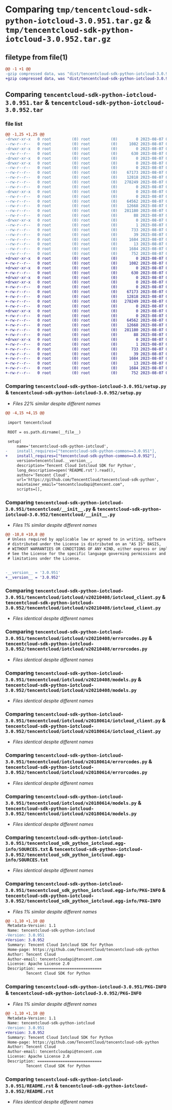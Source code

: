 # Comparing `tmp/tencentcloud-sdk-python-iotcloud-3.0.951.tar.gz` & `tmp/tencentcloud-sdk-python-iotcloud-3.0.952.tar.gz`

## filetype from file(1)

```diff
@@ -1 +1 @@
-gzip compressed data, was "dist/tencentcloud-sdk-python-iotcloud-3.0.951.tar", last modified: Mon Aug  7 00:28:29 2023, max compression
+gzip compressed data, was "dist/tencentcloud-sdk-python-iotcloud-3.0.952.tar", last modified: Mon Aug  7 08:55:43 2023, max compression
```

## Comparing `tencentcloud-sdk-python-iotcloud-3.0.951.tar` & `tencentcloud-sdk-python-iotcloud-3.0.952.tar`

### file list

```diff
@@ -1,25 +1,25 @@
-drwxr-xr-x   0 root         (0) root         (0)        0 2023-08-07 00:28:29.000000 tencentcloud-sdk-python-iotcloud-3.0.951/
--rw-r--r--   0 root         (0) root         (0)     1082 2023-08-07 00:28:29.000000 tencentcloud-sdk-python-iotcloud-3.0.951/setup.py
-drwxr-xr-x   0 root         (0) root         (0)        0 2023-08-07 00:28:29.000000 tencentcloud-sdk-python-iotcloud-3.0.951/tencentcloud/
--rw-r--r--   0 root         (0) root         (0)      630 2023-08-07 00:28:29.000000 tencentcloud-sdk-python-iotcloud-3.0.951/tencentcloud/__init__.py
-drwxr-xr-x   0 root         (0) root         (0)        0 2023-08-07 00:28:29.000000 tencentcloud-sdk-python-iotcloud-3.0.951/tencentcloud/iotcloud/
-drwxr-xr-x   0 root         (0) root         (0)        0 2023-08-07 00:28:29.000000 tencentcloud-sdk-python-iotcloud-3.0.951/tencentcloud/iotcloud/v20210408/
--rw-r--r--   0 root         (0) root         (0)        0 2023-08-07 00:28:29.000000 tencentcloud-sdk-python-iotcloud-3.0.951/tencentcloud/iotcloud/v20210408/__init__.py
--rw-r--r--   0 root         (0) root         (0)    67173 2023-08-07 00:28:29.000000 tencentcloud-sdk-python-iotcloud-3.0.951/tencentcloud/iotcloud/v20210408/iotcloud_client.py
--rw-r--r--   0 root         (0) root         (0)    12818 2023-08-07 00:28:29.000000 tencentcloud-sdk-python-iotcloud-3.0.951/tencentcloud/iotcloud/v20210408/errorcodes.py
--rw-r--r--   0 root         (0) root         (0)   278249 2023-08-07 00:28:29.000000 tencentcloud-sdk-python-iotcloud-3.0.951/tencentcloud/iotcloud/v20210408/models.py
--rw-r--r--   0 root         (0) root         (0)        0 2023-08-07 00:28:29.000000 tencentcloud-sdk-python-iotcloud-3.0.951/tencentcloud/iotcloud/__init__.py
-drwxr-xr-x   0 root         (0) root         (0)        0 2023-08-07 00:28:29.000000 tencentcloud-sdk-python-iotcloud-3.0.951/tencentcloud/iotcloud/v20180614/
--rw-r--r--   0 root         (0) root         (0)        0 2023-08-07 00:28:29.000000 tencentcloud-sdk-python-iotcloud-3.0.951/tencentcloud/iotcloud/v20180614/__init__.py
--rw-r--r--   0 root         (0) root         (0)    64562 2023-08-07 00:28:29.000000 tencentcloud-sdk-python-iotcloud-3.0.951/tencentcloud/iotcloud/v20180614/iotcloud_client.py
--rw-r--r--   0 root         (0) root         (0)    12668 2023-08-07 00:28:29.000000 tencentcloud-sdk-python-iotcloud-3.0.951/tencentcloud/iotcloud/v20180614/errorcodes.py
--rw-r--r--   0 root         (0) root         (0)   281180 2023-08-07 00:28:29.000000 tencentcloud-sdk-python-iotcloud-3.0.951/tencentcloud/iotcloud/v20180614/models.py
--rw-r--r--   0 root         (0) root         (0)       88 2023-08-07 00:28:29.000000 tencentcloud-sdk-python-iotcloud-3.0.951/setup.cfg
-drwxr-xr-x   0 root         (0) root         (0)        0 2023-08-07 00:28:29.000000 tencentcloud-sdk-python-iotcloud-3.0.951/tencentcloud_sdk_python_iotcloud.egg-info/
--rw-r--r--   0 root         (0) root         (0)        1 2023-08-07 00:28:29.000000 tencentcloud-sdk-python-iotcloud-3.0.951/tencentcloud_sdk_python_iotcloud.egg-info/dependency_links.txt
--rw-r--r--   0 root         (0) root         (0)      733 2023-08-07 00:28:29.000000 tencentcloud-sdk-python-iotcloud-3.0.951/tencentcloud_sdk_python_iotcloud.egg-info/SOURCES.txt
--rw-r--r--   0 root         (0) root         (0)       39 2023-08-07 00:28:29.000000 tencentcloud-sdk-python-iotcloud-3.0.951/tencentcloud_sdk_python_iotcloud.egg-info/requires.txt
--rw-r--r--   0 root         (0) root         (0)     1684 2023-08-07 00:28:29.000000 tencentcloud-sdk-python-iotcloud-3.0.951/tencentcloud_sdk_python_iotcloud.egg-info/PKG-INFO
--rw-r--r--   0 root         (0) root         (0)       13 2023-08-07 00:28:29.000000 tencentcloud-sdk-python-iotcloud-3.0.951/tencentcloud_sdk_python_iotcloud.egg-info/top_level.txt
--rw-r--r--   0 root         (0) root         (0)     1684 2023-08-07 00:28:29.000000 tencentcloud-sdk-python-iotcloud-3.0.951/PKG-INFO
--rw-r--r--   0 root         (0) root         (0)      752 2023-08-07 00:28:29.000000 tencentcloud-sdk-python-iotcloud-3.0.951/README.rst
+drwxr-xr-x   0 root         (0) root         (0)        0 2023-08-07 08:55:43.000000 tencentcloud-sdk-python-iotcloud-3.0.952/
+-rw-r--r--   0 root         (0) root         (0)     1082 2023-08-07 08:55:43.000000 tencentcloud-sdk-python-iotcloud-3.0.952/setup.py
+drwxr-xr-x   0 root         (0) root         (0)        0 2023-08-07 08:55:43.000000 tencentcloud-sdk-python-iotcloud-3.0.952/tencentcloud/
+-rw-r--r--   0 root         (0) root         (0)      630 2023-08-07 08:55:43.000000 tencentcloud-sdk-python-iotcloud-3.0.952/tencentcloud/__init__.py
+drwxr-xr-x   0 root         (0) root         (0)        0 2023-08-07 08:55:43.000000 tencentcloud-sdk-python-iotcloud-3.0.952/tencentcloud/iotcloud/
+drwxr-xr-x   0 root         (0) root         (0)        0 2023-08-07 08:55:43.000000 tencentcloud-sdk-python-iotcloud-3.0.952/tencentcloud/iotcloud/v20210408/
+-rw-r--r--   0 root         (0) root         (0)        0 2023-08-07 08:55:43.000000 tencentcloud-sdk-python-iotcloud-3.0.952/tencentcloud/iotcloud/v20210408/__init__.py
+-rw-r--r--   0 root         (0) root         (0)    67173 2023-08-07 08:55:43.000000 tencentcloud-sdk-python-iotcloud-3.0.952/tencentcloud/iotcloud/v20210408/iotcloud_client.py
+-rw-r--r--   0 root         (0) root         (0)    12818 2023-08-07 08:55:43.000000 tencentcloud-sdk-python-iotcloud-3.0.952/tencentcloud/iotcloud/v20210408/errorcodes.py
+-rw-r--r--   0 root         (0) root         (0)   278249 2023-08-07 08:55:43.000000 tencentcloud-sdk-python-iotcloud-3.0.952/tencentcloud/iotcloud/v20210408/models.py
+-rw-r--r--   0 root         (0) root         (0)        0 2023-08-07 08:55:43.000000 tencentcloud-sdk-python-iotcloud-3.0.952/tencentcloud/iotcloud/__init__.py
+drwxr-xr-x   0 root         (0) root         (0)        0 2023-08-07 08:55:43.000000 tencentcloud-sdk-python-iotcloud-3.0.952/tencentcloud/iotcloud/v20180614/
+-rw-r--r--   0 root         (0) root         (0)        0 2023-08-07 08:55:43.000000 tencentcloud-sdk-python-iotcloud-3.0.952/tencentcloud/iotcloud/v20180614/__init__.py
+-rw-r--r--   0 root         (0) root         (0)    64562 2023-08-07 08:55:43.000000 tencentcloud-sdk-python-iotcloud-3.0.952/tencentcloud/iotcloud/v20180614/iotcloud_client.py
+-rw-r--r--   0 root         (0) root         (0)    12668 2023-08-07 08:55:43.000000 tencentcloud-sdk-python-iotcloud-3.0.952/tencentcloud/iotcloud/v20180614/errorcodes.py
+-rw-r--r--   0 root         (0) root         (0)   281180 2023-08-07 08:55:43.000000 tencentcloud-sdk-python-iotcloud-3.0.952/tencentcloud/iotcloud/v20180614/models.py
+-rw-r--r--   0 root         (0) root         (0)       88 2023-08-07 08:55:43.000000 tencentcloud-sdk-python-iotcloud-3.0.952/setup.cfg
+drwxr-xr-x   0 root         (0) root         (0)        0 2023-08-07 08:55:43.000000 tencentcloud-sdk-python-iotcloud-3.0.952/tencentcloud_sdk_python_iotcloud.egg-info/
+-rw-r--r--   0 root         (0) root         (0)        1 2023-08-07 08:55:43.000000 tencentcloud-sdk-python-iotcloud-3.0.952/tencentcloud_sdk_python_iotcloud.egg-info/dependency_links.txt
+-rw-r--r--   0 root         (0) root         (0)      733 2023-08-07 08:55:43.000000 tencentcloud-sdk-python-iotcloud-3.0.952/tencentcloud_sdk_python_iotcloud.egg-info/SOURCES.txt
+-rw-r--r--   0 root         (0) root         (0)       39 2023-08-07 08:55:43.000000 tencentcloud-sdk-python-iotcloud-3.0.952/tencentcloud_sdk_python_iotcloud.egg-info/requires.txt
+-rw-r--r--   0 root         (0) root         (0)     1684 2023-08-07 08:55:43.000000 tencentcloud-sdk-python-iotcloud-3.0.952/tencentcloud_sdk_python_iotcloud.egg-info/PKG-INFO
+-rw-r--r--   0 root         (0) root         (0)       13 2023-08-07 08:55:43.000000 tencentcloud-sdk-python-iotcloud-3.0.952/tencentcloud_sdk_python_iotcloud.egg-info/top_level.txt
+-rw-r--r--   0 root         (0) root         (0)     1684 2023-08-07 08:55:43.000000 tencentcloud-sdk-python-iotcloud-3.0.952/PKG-INFO
+-rw-r--r--   0 root         (0) root         (0)      752 2023-08-07 08:55:43.000000 tencentcloud-sdk-python-iotcloud-3.0.952/README.rst
```

### Comparing `tencentcloud-sdk-python-iotcloud-3.0.951/setup.py` & `tencentcloud-sdk-python-iotcloud-3.0.952/setup.py`

 * *Files 22% similar despite different names*

```diff
@@ -4,15 +4,15 @@
 
 import tencentcloud
 
 ROOT = os.path.dirname(__file__)
 
 setup(
     name='tencentcloud-sdk-python-iotcloud',
-    install_requires=["tencentcloud-sdk-python-common==3.0.951"],
+    install_requires=["tencentcloud-sdk-python-common==3.0.952"],
     version=tencentcloud.__version__,
     description='Tencent Cloud Iotcloud SDK for Python',
     long_description=open('README.rst').read(),
     author='Tencent Cloud',
     url='https://github.com/TencentCloud/tencentcloud-sdk-python',
     maintainer_email="tencentcloudapi@tencent.com",
     scripts=[],
```

### Comparing `tencentcloud-sdk-python-iotcloud-3.0.951/tencentcloud/__init__.py` & `tencentcloud-sdk-python-iotcloud-3.0.952/tencentcloud/__init__.py`

 * *Files 1% similar despite different names*

```diff
@@ -10,8 +10,8 @@
 # Unless required by applicable law or agreed to in writing, software
 # distributed under the License is distributed on an "AS IS" BASIS,
 # WITHOUT WARRANTIES OR CONDITIONS OF ANY KIND, either express or implied.
 # See the License for the specific language governing permissions and
 # limitations under the License.
 
 
-__version__ = '3.0.951'
+__version__ = '3.0.952'
```

### Comparing `tencentcloud-sdk-python-iotcloud-3.0.951/tencentcloud/iotcloud/v20210408/iotcloud_client.py` & `tencentcloud-sdk-python-iotcloud-3.0.952/tencentcloud/iotcloud/v20210408/iotcloud_client.py`

 * *Files identical despite different names*

### Comparing `tencentcloud-sdk-python-iotcloud-3.0.951/tencentcloud/iotcloud/v20210408/errorcodes.py` & `tencentcloud-sdk-python-iotcloud-3.0.952/tencentcloud/iotcloud/v20210408/errorcodes.py`

 * *Files identical despite different names*

### Comparing `tencentcloud-sdk-python-iotcloud-3.0.951/tencentcloud/iotcloud/v20210408/models.py` & `tencentcloud-sdk-python-iotcloud-3.0.952/tencentcloud/iotcloud/v20210408/models.py`

 * *Files identical despite different names*

### Comparing `tencentcloud-sdk-python-iotcloud-3.0.951/tencentcloud/iotcloud/v20180614/iotcloud_client.py` & `tencentcloud-sdk-python-iotcloud-3.0.952/tencentcloud/iotcloud/v20180614/iotcloud_client.py`

 * *Files identical despite different names*

### Comparing `tencentcloud-sdk-python-iotcloud-3.0.951/tencentcloud/iotcloud/v20180614/errorcodes.py` & `tencentcloud-sdk-python-iotcloud-3.0.952/tencentcloud/iotcloud/v20180614/errorcodes.py`

 * *Files identical despite different names*

### Comparing `tencentcloud-sdk-python-iotcloud-3.0.951/tencentcloud/iotcloud/v20180614/models.py` & `tencentcloud-sdk-python-iotcloud-3.0.952/tencentcloud/iotcloud/v20180614/models.py`

 * *Files identical despite different names*

### Comparing `tencentcloud-sdk-python-iotcloud-3.0.951/tencentcloud_sdk_python_iotcloud.egg-info/SOURCES.txt` & `tencentcloud-sdk-python-iotcloud-3.0.952/tencentcloud_sdk_python_iotcloud.egg-info/SOURCES.txt`

 * *Files identical despite different names*

### Comparing `tencentcloud-sdk-python-iotcloud-3.0.951/tencentcloud_sdk_python_iotcloud.egg-info/PKG-INFO` & `tencentcloud-sdk-python-iotcloud-3.0.952/tencentcloud_sdk_python_iotcloud.egg-info/PKG-INFO`

 * *Files 1% similar despite different names*

```diff
@@ -1,10 +1,10 @@
 Metadata-Version: 1.1
 Name: tencentcloud-sdk-python-iotcloud
-Version: 3.0.951
+Version: 3.0.952
 Summary: Tencent Cloud Iotcloud SDK for Python
 Home-page: https://github.com/TencentCloud/tencentcloud-sdk-python
 Author: Tencent Cloud
 Author-email: tencentcloudapi@tencent.com
 License: Apache License 2.0
 Description: ============================
         Tencent Cloud SDK for Python
```

### Comparing `tencentcloud-sdk-python-iotcloud-3.0.951/PKG-INFO` & `tencentcloud-sdk-python-iotcloud-3.0.952/PKG-INFO`

 * *Files 1% similar despite different names*

```diff
@@ -1,10 +1,10 @@
 Metadata-Version: 1.1
 Name: tencentcloud-sdk-python-iotcloud
-Version: 3.0.951
+Version: 3.0.952
 Summary: Tencent Cloud Iotcloud SDK for Python
 Home-page: https://github.com/TencentCloud/tencentcloud-sdk-python
 Author: Tencent Cloud
 Author-email: tencentcloudapi@tencent.com
 License: Apache License 2.0
 Description: ============================
         Tencent Cloud SDK for Python
```

### Comparing `tencentcloud-sdk-python-iotcloud-3.0.951/README.rst` & `tencentcloud-sdk-python-iotcloud-3.0.952/README.rst`

 * *Files identical despite different names*


